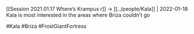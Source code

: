 [[Session 2021.01.17 Where’s Krampus r]] -> [[../people/Kala]] | 2022-01-18
Kala is most interested in the areas where Briza couldn’t go

#Kala #Briza  #FrostGiantFortress 